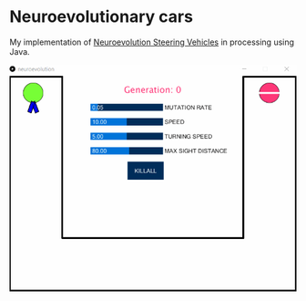 # Neuroevolutionary cars

My implementation of [Neuroevolution Steering Vehicles](https://www.youtube.com/watch?v=mXDrH0wStHs) in processing using Java.

![](ne_cars_anim.gif)
